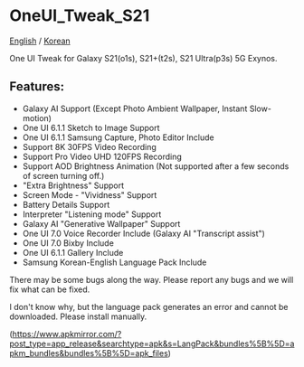 # OneUI_Tweak_S21
[English](https://github.com/amondtips2/OneUI_Tweak_S21/blob/oneui_6.1/README.md) / [Korean](https://github.com/amondtips2/OneUI_Tweak_S21/blob/oneui_6.1/README_ko.md)

One UI Tweak for Galaxy S21(o1s), S21+(t2s), S21 Ultra(p3s) 5G Exynos.

## Features:
- Galaxy AI Support (Except Photo Ambient Wallpaper, Instant Slow-motion)
- One UI 6.1.1 Sketch to Image Support
- One UI 6.1.1 Samsung Capture, Photo Editor Include
- Support 8K 30FPS Video Recording
- Support Pro Video UHD 120FPS Recording
- Support AOD Brightness Animation (Not supported after a few seconds of screen turning off.)
- "Extra Brightness" Support
- Screen Mode - "Vividness" Support
- Battery Details Support
- Interpreter "Listening mode" Support
- Galaxy AI "Generative Wallpaper" Support
- One UI 7.0 Voice Recorder Include (Galaxy AI "Transcript assist")
- One UI 7.0 Bixby Include
- One UI 6.1.1 Gallery Include
- Samsung Korean-English Language Pack Include

There may be some bugs along the way. Please report any bugs and we will fix what can be fixed.

I don't know why, but the language pack generates an error and cannot be downloaded. Please install manually.

(https://www.apkmirror.com/?post_type=app_release&searchtype=apk&s=LangPack&bundles%5B%5D=apkm_bundles&bundles%5B%5D=apk_files)